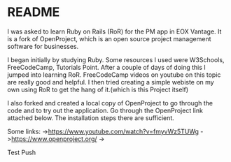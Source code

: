 # README

I was asked to learn Ruby on Rails (RoR) for the PM app in EOX Vantage. It is a fork of OpenProject, which is an open source project management software for businesses.

I began initially by studying Ruby. Some resources I used were W3Schools, FreeCodeCamp, Tutorials Point. After a couple of days of doing this I jumped into learning RoR. FreeCodeCamp videos on youtube on this topic are really good and helpful. 
I then tried creating a simple webiste on my own using RoR to get the hang of it.(which is this Project itself)

I also forked and created a local copy of OpenProject to go through the code and to try out the application. Go through the OpenProject link attached below. The installation steps there are sufficient.

Some links:
->https://www.youtube.com/watch?v=fmyvWz5TUWg
->https://www.openproject.org/
->

Test Push
